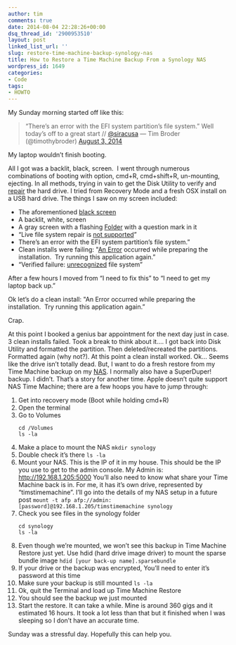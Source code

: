 ```yaml
---
author: tim
comments: true
date: 2014-08-04 22:28:26+00:00
dsq_thread_id: '2900953510'
layout: post
linked_list_url: ''
slug: restore-time-machine-backup-synology-nas
title: How to Restore a Time Machine Backup From a Synology NAS
wordpress_id: 1649
categories:
- Code
tags:
- HOWTO
---
```


My Sunday morning started off like this:

> “There’s an error with the EFI system partition’s file system.” Well today’s
off to a great start // [@siracusa](https://twitter.com/siracusa) — Tim Broder
(@timothybroder) [August 3,
2014](https://twitter.com/timothybroder/statuses/495938712375939073)

My laptop wouldn’t finish booting. 

All I got was a backlit, black, screen.  I
went through numerous combinations of booting with option, cmd+R, cmd+shift+R,
un-mounting, ejecting. In all methods, trying in vain to get the Disk Utility
to verify and [repair](http://www.cultofmac.com/264991/repair-verify-hard-drive-command-line-os-x-tips/) the hard drive. I tried from Recovery Mode and
a fresh OSX install on a USB hard drive. The things I saw on my screen
included:

  * The aforementioned [black screen](https://discussions.apple.com/message/18177363)
  * A backlit, white, screen
  * A gray screen with a flashing [Folder](http://support.apple.com/kb/TS1440?viewlocale=en_US&locale=en_US) with a question mark in it
  * “Live file system repair is [not supported](https://discussions.apple.com/thread/5739421?tstart=0)”
  * There’s an error with the EFI system partition’s file system.”
  * Clean installs were failing: "[An Error](https://discussions.apple.com/thread/5467959?tstart=0) occurred while preparing the installation.  Try running this application again.”
  * “Verified failure: [unrecognized](http://forums.macrumors.com/showthread.php?t=1667862) file system”

After a few hours I moved from “I need to fix this” to “I need to get my
laptop back up.” 

Ok let’s do a clean install: "An Error occurred while
preparing the installation.  Try running this application again.” 

Crap. 

At
this point I booked a genius bar appointment for the next day just in case. 3
clean installs failed. Took a break to think about it…. I got back into Disk
Utility and formatted the partition. Then deleted/recreated the partitions.
Formatted again (why not?). At this point a clean install worked. Ok… Seems
like the drive isn’t totally dead. But, I want to do a fresh restore from my
Time Machine backup on my [NAS](http://www.amazon.com/gp/product/B008U69LC4/ref=wms_ohs_product?psc=1&tag=nyen0e-20&ie=UTF8). I normally also have a
SuperDuper! backup. I didn’t. That’s a story for another time. Apple doesn’t
quite support NAS Time Machine; there are a few hoops you have to jump
through:

1. Get into recovery mode (Boot while holding cmd+R)
1. Open the terminal
1. Go to Volumes
	```
	cd /Volumes
	ls -la
	```
1. Make a place to mount the NAS
	```mkdir synology```
1. Double check it’s there
	```ls -la```
1. Mount your NAS. This is the IP of it in my house. This should be the IP you use to get to the admin console. My Admin is: http://192.168.1.205:5000
You’ll also need to know what share your Time Machine back is in. For me, it has it’s own drive, represented by “timstimemachine”. I’ll go into the details of my NAS setup in a future post
	```mount -t afp afp://admin:[password]@192.168.1.205/timstimemachine synology```
1. Check you see files in the synology folder
	```
	cd synology
	ls -la
	```
1. Even though we’re mounted, we won’t see this backup in Time Machine Restore just yet. Use hdid (hard drive image driver) to mount the sparse bundle image
	```hdid [your back-up name].sparsebundle```
1. If your drive or the backup was encrypted, You’ll need to enter it’s password at this time
1. Make sure your backup is still mounted
	```ls -la```
1. Ok, quit the Terminal and load up Time Machine Restore
1. You should see the backup we just mounted
1. Start the restore. It can take a while. Mine is around 360 gigs and it estimated 16 hours. It took a lot less than that but it finished when I was sleeping so I don’t have an accurate time.

Sunday was a stressful day. Hopefully this can help you.